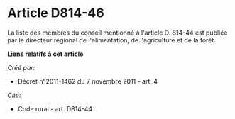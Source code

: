 # Article D814-46

La liste des membres du conseil mentionné à l'article D. 814-44 est publiée par le directeur régional de l'alimentation, de
l'agriculture et de la forêt.

**Liens relatifs à cet article**

_Créé par_:

  - Décret n°2011-1462 du 7 novembre 2011 - art. 4

_Cite_:

  - Code rural - art. D814-44

